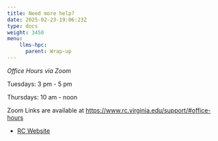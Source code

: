 ```yaml
---
title: Need more help?
date: 2025-02-23-19:06:23Z
type: docs 
weight: 3450
menu: 
    llms-hpc:
      parent: Wrap-up
---
```



_Office Hours via Zoom_

Tuesdays:       	3 pm - 5 pm

Thursdays:     	10 am - noon

Zoom Links are available at https://www.rc.virginia.edu/support/#office-hours

  * [RC Website](https://rc.virginia.edu)


